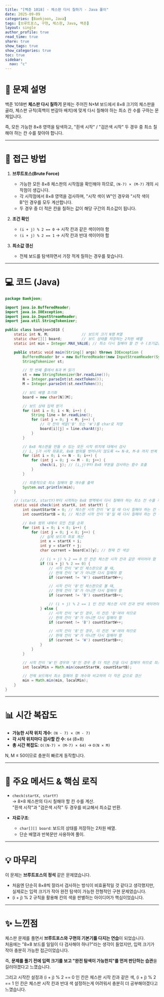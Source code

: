 ```yaml
---
title: "[백준 1018] - 체스판 다시 칠하기 - Java 풀이"
date: 2025-09-09
categories: [Baekjoon, Java]
tags: [브루트포스, 구현, 체스판, Java, 백준]
layout: single
author_profile: true
read_time: true
share: true
show_tags: true
show_categories: true
toc: true
sidebar:
  nav: "c"
---
```


# 📝 문제 설명

백준 1018번 **체스판 다시 칠하기** 문제는 주어진 N×M 보드에서 8×8 크기의 체스판을 골라, 체스판 규칙(흑백이 번갈아 배치)에 맞게 다시 칠해야 하는 최소 칸 수를 구하는 문제입니다.

즉, 모든 가능한 8×8 영역을 탐색하고, "흰색 시작" / "검은색 시작" 두 경우 중 최소 칠해야 하는 칸 수를 찾아야 합니다.

---

# 📌 접근 방법

1. **브루트포스(Brute Force)**

   - 가능한 모든 8×8 체스판의 시작점을 확인해야 하므로, `(N-7) × (M-7)` 개의 시작점이 생깁니다.
   - 각 시작점에서 8×8 영역을 검사하며, "시작 색이 W"인 경우와 "시작 색이 B"인 경우를 모두 계산합니다.
   - 두 경우 중 더 적은 칸을 칠하는 값이 해당 구간의 최소값이 됩니다.

2. **조건 확인**

   - `(i + j) % 2 == 0` → 시작 칸과 같은 색이어야 함
   - `(i + j) % 2 == 1` → 시작 칸과 반대 색이어야 함

3. **최소값 갱신**
   - 전체 보드를 탐색하면서 가장 적게 칠하는 경우를 찾습니다.

---

# 💻 코드 (Java)

```java
package Baekjoon;

import java.io.BufferedReader;
import java.io.IOException;
import java.io.InputStreamReader;
import java.util.StringTokenizer;

public class baekjoon1018 {
    static int N, M;               // 보드의 크기 N행 M열
    static char[][] board;         // 보드 상태를 저장하는 2차원 배열
    static int min = Integer.MAX_VALUE; // 최소 다시 칠해야 할 칸 수 (초기값은 매우 큰 수)

    public static void main(String[] args) throws IOException {
        BufferedReader br = new BufferedReader(new InputStreamReader(System.in));
        StringTokenizer st;

        // 첫 번째 줄에서 N과 M 읽기
        st = new StringTokenizer(br.readLine());
        N = Integer.parseInt(st.nextToken());
        M = Integer.parseInt(st.nextToken());

        // 보드 배열 초기화
        board = new char[N][M];

        // 보드 상태 입력 받기
        for (int i = 0; i < N; i++) {
            String line = br.readLine();
            for (int j = 0; j < M; j++) {
                // 각 칸의 색깔('B' 또는 'W')를 char로 저장
                board[i][j] = line.charAt(j);
            }
        }

        // 8x8 체스판을 만들 수 있는 모든 시작 위치에 대해서 검사
        // i, j가 시작 좌표로, 8x8 범위를 벗어나지 않도록 <= N-8, M-8 까지 반복
        for (int i = 0; i <= N - 8; i++) {
            for (int j = 0; j <= M - 8; j++) {
                check(i, j); // (i,j)부터 8x8 부분을 검사하는 함수 호출
            }
        }

        // 최종적으로 최소 칠해야 할 개수를 출력
        System.out.println(min);
    }

    // (startX, startY)부터 시작하는 8x8 영역에서 다시 칠해야 하는 최소 칸 수를 계산하는 함수
    static void check(int startX, int startY) {
        int countStartW = 0; // 체스판 시작 칸이 'W'일 때 다시 칠해야 하는 칸 수
        int countStartB = 0; // 체스판 시작 칸이 'B'일 때 다시 칠해야 하는 칸 수

        // 8x8 범위 내에서 모든 칸을 순회
        for (int i = 0; i < 8; i++) {
            for (int j = 0; j < 8; j++) {
                // 실제 보드의 좌표 계산
                int x = startX + i;
                int y = startY + j;
                char current = board[x][y]; // 현재 칸 색상

                // (i + j) % 2 == 0 인 칸은 체스판 시작 칸과 같은 색이어야 함
                if ((i + j) % 2 == 0) {
                    // 시작 칸이 'W'인 체스판으로 볼 때,
                    // 현재 칸이 'W'가 아니면 다시 칠해야 함
                    if (current != 'W') countStartW++;

                    // 시작 칸이 'B'인 체스판으로 볼 때,
                    // 현재 칸이 'B'가 아니면 다시 칠해야 함
                    if (current != 'B') countStartB++;

                    // (i + j) % 2 == 1 인 칸은 체스판 시작 칸과 반대 색이어야 함
                } else {
                    // 시작 칸이 'W'인 경우, 이 칸은 'B'여야 하므로
                    // 현재 칸이 'B'가 아니면 다시 칠해야 함
                    if (current != 'B') countStartW++;

                    // 시작 칸이 'B'인 경우, 이 칸은 'W'여야 하므로
                    // 현재 칸이 'W'가 아니면 다시 칠해야 함
                    if (current != 'W') countStartB++;
                }
            }
        }

        // 시작 칸이 'W'인 경우와 'B'인 경우 중 더 적은 칸을 다시 칠해야 하므로 최소값 계산
        int localMin = Math.min(countStartW, countStartB);

        // 전체 보드에서 최소 칠해야 할 개수와 비교하여 더 작은 값으로 갱신
        min = Math.min(min, localMin);
    }
}

```

---

# 📊 시간 복잡도

- **가능한 시작 위치 개수**: `(N - 7) × (M - 7)`
- **각 시작 위치마다 검사할 칸 수**: `64` (8×8)
- **총 시간 복잡도**: `O((N-7) × (M-7) × 64)` → `O(N × M)`

N, M ≤ 50이므로 충분히 빠르게 동작합니다.

---

# 🔑 주요 메서드 & 핵심 로직

- `check(startX, startY)`  
  → 8×8 체스판의 다시 칠해야 할 칸 수를 계산.  
  "흰색 시작"과 "검은색 시작" 두 경우를 비교해서 최소값 반환.

- **자료구조**:
  - `char[][] board`: 보드의 상태를 저장하는 2차원 배열.
  - 단순 배열과 반복문만 사용하여 풀이.

---

# 💡 마무리

이 문제는 **브루트포스의 정석** 같은 문제였습니다.

- 처음엔 단순히 8×8씩 잘라서 검사하는 방식이 비효율적일 것 같다고 생각했지만,  
  실제로는 입력 크기가 작아 완전 탐색이 가능한 전형적인 구현 문제였습니다.
- (i + j) % 2 규칙을 활용해 칸의 색을 판별하는 아이디어가 핵심이었습니다.

---

# ✨ 느낀점

체스판 문제를 풀면서 **브루트포스와 구현의 기본기를 다지는 연습**이 되었습니다.  
처음에는 "8×8 보드를 일일이 다 검사해야 하나?"라는 생각이 들었지만, 입력 크기가 작아 충분히 가능한 접근이었습니다.

즉, **문제를 풀기 전에 입력 크기를 보고 "완전 탐색이 가능한지"를 먼저 판단하는 습관**을 길러야겠다고 느꼈습니다.

그리고 시작칸 설정과 (i + j) % 2 == 0 인 칸은 체스판 시작 칸과 같은 색, (i + j) % 2 == 1 인 칸은 체스판 시작 칸과 반대 색 설정하는게 어려워서 충분히 더 공부해야겠다고 느꼈습니다.
